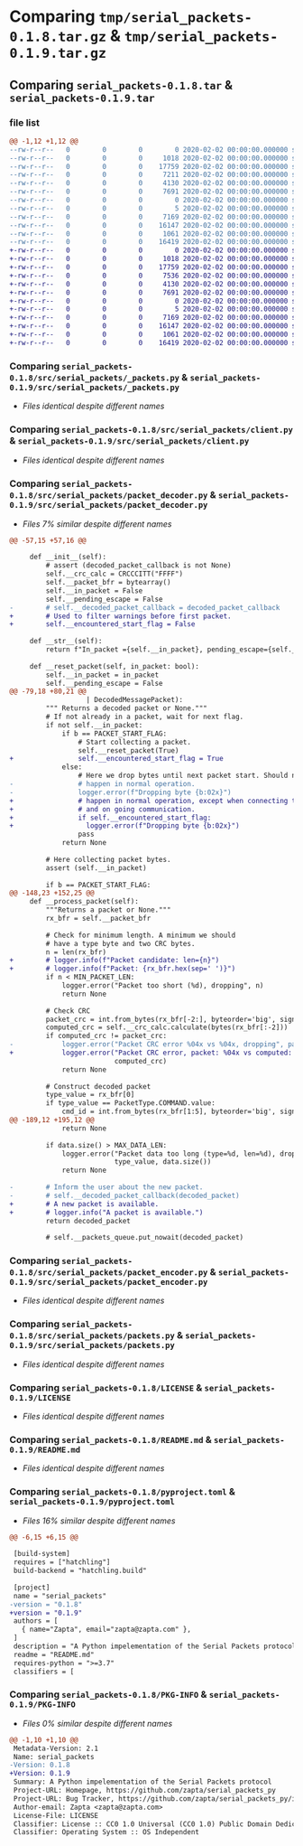 # Comparing `tmp/serial_packets-0.1.8.tar.gz` & `tmp/serial_packets-0.1.9.tar.gz`

## Comparing `serial_packets-0.1.8.tar` & `serial_packets-0.1.9.tar`

### file list

```diff
@@ -1,12 +1,12 @@
--rw-r--r--   0        0        0        0 2020-02-02 00:00:00.000000 serial_packets-0.1.8/src/serial_packets/__init__.py
--rw-r--r--   0        0        0     1018 2020-02-02 00:00:00.000000 serial_packets-0.1.8/src/serial_packets/_packets.py
--rw-r--r--   0        0        0    17759 2020-02-02 00:00:00.000000 serial_packets-0.1.8/src/serial_packets/client.py
--rw-r--r--   0        0        0     7211 2020-02-02 00:00:00.000000 serial_packets-0.1.8/src/serial_packets/packet_decoder.py
--rw-r--r--   0        0        0     4130 2020-02-02 00:00:00.000000 serial_packets-0.1.8/src/serial_packets/packet_encoder.py
--rw-r--r--   0        0        0     7691 2020-02-02 00:00:00.000000 serial_packets-0.1.8/src/serial_packets/packets.py
--rw-r--r--   0        0        0        0 2020-02-02 00:00:00.000000 serial_packets-0.1.8/src/serial_packets/py.typed
--rw-r--r--   0        0        0        5 2020-02-02 00:00:00.000000 serial_packets-0.1.8/.gitignore
--rw-r--r--   0        0        0     7169 2020-02-02 00:00:00.000000 serial_packets-0.1.8/LICENSE
--rw-r--r--   0        0        0    16147 2020-02-02 00:00:00.000000 serial_packets-0.1.8/README.md
--rw-r--r--   0        0        0     1061 2020-02-02 00:00:00.000000 serial_packets-0.1.8/pyproject.toml
--rw-r--r--   0        0        0    16419 2020-02-02 00:00:00.000000 serial_packets-0.1.8/PKG-INFO
+-rw-r--r--   0        0        0        0 2020-02-02 00:00:00.000000 serial_packets-0.1.9/src/serial_packets/__init__.py
+-rw-r--r--   0        0        0     1018 2020-02-02 00:00:00.000000 serial_packets-0.1.9/src/serial_packets/_packets.py
+-rw-r--r--   0        0        0    17759 2020-02-02 00:00:00.000000 serial_packets-0.1.9/src/serial_packets/client.py
+-rw-r--r--   0        0        0     7536 2020-02-02 00:00:00.000000 serial_packets-0.1.9/src/serial_packets/packet_decoder.py
+-rw-r--r--   0        0        0     4130 2020-02-02 00:00:00.000000 serial_packets-0.1.9/src/serial_packets/packet_encoder.py
+-rw-r--r--   0        0        0     7691 2020-02-02 00:00:00.000000 serial_packets-0.1.9/src/serial_packets/packets.py
+-rw-r--r--   0        0        0        0 2020-02-02 00:00:00.000000 serial_packets-0.1.9/src/serial_packets/py.typed
+-rw-r--r--   0        0        0        5 2020-02-02 00:00:00.000000 serial_packets-0.1.9/.gitignore
+-rw-r--r--   0        0        0     7169 2020-02-02 00:00:00.000000 serial_packets-0.1.9/LICENSE
+-rw-r--r--   0        0        0    16147 2020-02-02 00:00:00.000000 serial_packets-0.1.9/README.md
+-rw-r--r--   0        0        0     1061 2020-02-02 00:00:00.000000 serial_packets-0.1.9/pyproject.toml
+-rw-r--r--   0        0        0    16419 2020-02-02 00:00:00.000000 serial_packets-0.1.9/PKG-INFO
```

### Comparing `serial_packets-0.1.8/src/serial_packets/_packets.py` & `serial_packets-0.1.9/src/serial_packets/_packets.py`

 * *Files identical despite different names*

### Comparing `serial_packets-0.1.8/src/serial_packets/client.py` & `serial_packets-0.1.9/src/serial_packets/client.py`

 * *Files identical despite different names*

### Comparing `serial_packets-0.1.8/src/serial_packets/packet_decoder.py` & `serial_packets-0.1.9/src/serial_packets/packet_decoder.py`

 * *Files 7% similar despite different names*

```diff
@@ -57,15 +57,16 @@
 
     def __init__(self):
         # assert (decoded_packet_callback is not None)
         self.__crc_calc = CRCCCITT("FFFF")
         self.__packet_bfr = bytearray()
         self.__in_packet = False
         self.__pending_escape = False
-        # self.__decoded_packet_callback = decoded_packet_callback
+        # Used to filter warnings before first packet.
+        self.__encountered_start_flag = False
 
     def __str__(self):
         return f"In_packet ={self.__in_packet}, pending_escape={self.__pending_escape}, len={len(self.__packet_bytes)}"
 
     def __reset_packet(self, in_packet: bool):
         self.__in_packet = in_packet
         self.__pending_escape = False
@@ -79,18 +80,21 @@
                   | DecodedMessagePacket):
         """ Returns a decoded packet or None."""
         # If not already in a packet, wait for next flag.
         if not self.__in_packet:
             if b == PACKET_START_FLAG:
                 # Start collecting a packet.
                 self.__reset_packet(True)
+                self.__encountered_start_flag = True
             else:
                 # Here we drop bytes until next packet start. Should not
-                # happen in normal operation.
-                logger.error(f"Dropping byte {b:02x}")
+                # happen in normal operation, except when connecting to 
+                # and on going communication.
+                if self.__encountered_start_flag:
+                  logger.error(f"Dropping byte {b:02x}")
                 pass
             return None
 
         # Here collecting packet bytes.
         assert (self.__in_packet)
 
         if b == PACKET_START_FLAG:
@@ -148,23 +152,25 @@
     def __process_packet(self):
         """Returns a packet or None."""
         rx_bfr = self.__packet_bfr
 
         # Check for minimum length. A minimum we should
         # have a type byte and two CRC bytes.
         n = len(rx_bfr)
+        # logger.info(f"Packet candidate: len={n}")
+        # logger.info(f"Packet: {rx_bfr.hex(sep=' ')}")
         if n < MIN_PACKET_LEN:
             logger.error("Packet too short (%d), dropping", n)
             return None
 
         # Check CRC
         packet_crc = int.from_bytes(rx_bfr[-2:], byteorder='big', signed=False)
         computed_crc = self.__crc_calc.calculate(bytes(rx_bfr[:-2]))
         if computed_crc != packet_crc:
-            logger.error("Packet CRC error %04x vs %04x, dropping", packet_crc,
+            logger.error("Packet CRC error, packet: %04x vs computed: %04x, dropping", packet_crc,
                          computed_crc)
             return None
 
         # Construct decoded packet
         type_value = rx_bfr[0]
         if type_value == PacketType.COMMAND.value:
             cmd_id = int.from_bytes(rx_bfr[1:5], byteorder='big', signed=False)
@@ -189,12 +195,12 @@
             return None
 
         if data.size() > MAX_DATA_LEN:
             logger.error("Packet data too long (type=%d, len=%d), dropping",
                          type_value, data.size())
             return None
 
-        # Inform the user about the new packet.
-        # self.__decoded_packet_callback(decoded_packet)
+        # A new packet is available.
+        # logger.info("A packet is available.")
         return decoded_packet
 
         # self.__packets_queue.put_nowait(decoded_packet)
```

### Comparing `serial_packets-0.1.8/src/serial_packets/packet_encoder.py` & `serial_packets-0.1.9/src/serial_packets/packet_encoder.py`

 * *Files identical despite different names*

### Comparing `serial_packets-0.1.8/src/serial_packets/packets.py` & `serial_packets-0.1.9/src/serial_packets/packets.py`

 * *Files identical despite different names*

### Comparing `serial_packets-0.1.8/LICENSE` & `serial_packets-0.1.9/LICENSE`

 * *Files identical despite different names*

### Comparing `serial_packets-0.1.8/README.md` & `serial_packets-0.1.9/README.md`

 * *Files identical despite different names*

### Comparing `serial_packets-0.1.8/pyproject.toml` & `serial_packets-0.1.9/pyproject.toml`

 * *Files 16% similar despite different names*

```diff
@@ -6,15 +6,15 @@
 
 [build-system]
 requires = ["hatchling"]
 build-backend = "hatchling.build"
 
 [project]
 name = "serial_packets"
-version = "0.1.8"
+version = "0.1.9"
 authors = [
   { name="Zapta", email="zapta@zapta.com" },
 ]
 description = "A Python impelementation of the Serial Packets protocol"
 readme = "README.md"
 requires-python = ">=3.7"
 classifiers = [
```

### Comparing `serial_packets-0.1.8/PKG-INFO` & `serial_packets-0.1.9/PKG-INFO`

 * *Files 0% similar despite different names*

```diff
@@ -1,10 +1,10 @@
 Metadata-Version: 2.1
 Name: serial_packets
-Version: 0.1.8
+Version: 0.1.9
 Summary: A Python impelementation of the Serial Packets protocol
 Project-URL: Homepage, https://github.com/zapta/serial_packets_py
 Project-URL: Bug Tracker, https://github.com/zapta/serial_packets_py/issues
 Author-email: Zapta <zapta@zapta.com>
 License-File: LICENSE
 Classifier: License :: CC0 1.0 Universal (CC0 1.0) Public Domain Dedication
 Classifier: Operating System :: OS Independent
```

